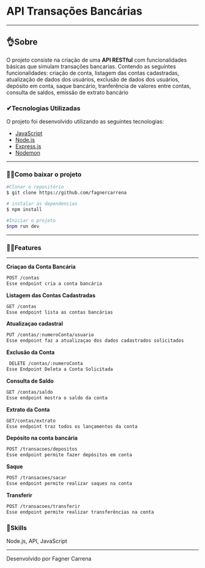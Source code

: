 # API Transações Bancárias
---
##   👌Sobre
O projeto consiste na criação de uma **API RESTful** com funcionalidades básicas que simulam  transações bancarias. Contendo as seguintes funcionalidades: criação de conta, listagem das contas cadastradas, atualização de dados dos usuários, exclusão de dados dos usuários, depósito em conta, saque bancário, tranferência de valores entre contas, consulta de saldos, emissão de extrato bancário

###  ✔Tecnologias Utilizadas
O projeto foi desenvolvido utilizando as seguintes tecnologias:
- [JavaScript](https://www.javascript.com/)
- [Node.js](https://nodejs.org/en/)
- [Express.js](https://expressjs.com/pt-br/)
- [Nodemon](https://nodemon.io/)
---
###    🐱‍🏍Como baixar o projeto
```bash
#Clonar o repositório
$ git clone https://github.com/fagnercarrena

# instalar as dependencias
$ npm install

#Iniciar o projeto
$npm run dev

```
---
###     🕵️‍♀️Features

---
**Criaçao da Conta Bancária**
```bash
POST /contas
Esse endpoint cria a conta bancária
```
**Listagem das Contas Cadastradas**
```bash
GET /contas
Esse endpoint lista as contas bancárias
```
**Atualizaçao cadastral**
```bash
PUT /contas/:numeroConta/usuario
Esse endpoint faz a atualizaçao dos dados cadastrados solicitados
```
**Exclusão da Conta**
```bash
 DELETE /contas/:numeroConta
Esse Endpoint Deleta a Conta Solicitada 
```
**Consulta de Saldo**
```bash
GET /contas/saldo
Esse endpoint mostra o saldo da conta
```

**Extrato da Conta**
```bash
GET/contas/extrato
Esse endpoint traz todos os lançamentos da conta
```
**Depósito na conta bancária**
```bash
POST /transacoes/depositos
Esse endpoint permite fazer depósitos em conta
```
**Saque**
```bash
POST /transacoes/sacar
Esse endpoint permite realizar saques na conta
```
**Transferir**
```bash
POST /transacoes/transferir
Esse endpoint permite realizar transferências na conta
```


###   🦾Skills

Node.js, API, JavaScript



---
Desenvolvido por Fagner Carrena








